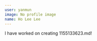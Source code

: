 ```yaml
---
user: yanmun
image: No profile image
name: Ho Lee Lee
---
```

I have worked on creating 1155133623.md!
